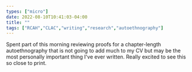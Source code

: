 ```yaml
---
types: ["micro"]
date: 2022-08-10T10:41:03-04:00
title: ""
tags: ["RCAH","CLAC","writing","research","autoethnography"]
---
```

Spent part of this morning reviewing proofs for a chapter-length autoethnography that is not going to add much to my CV but may be the most personally important thing I've ever written. Really excited to see this so close to print.
